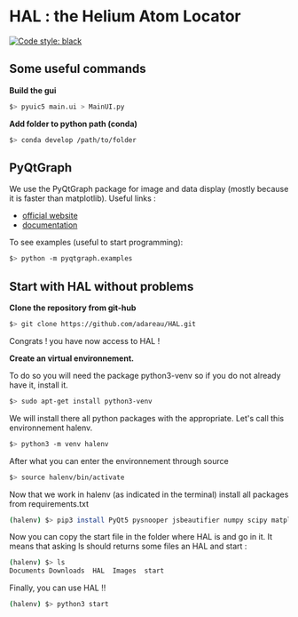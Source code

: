 # HAL : the Helium Atom Locator

[![Code style: black](https://img.shields.io/badge/code%20style-black-000000.svg)](https://github.com/psf/black)

## Some useful commands

**Build the gui**

```bash
$> pyuic5 main.ui > MainUI.py
```

**Add folder to python path (conda)**

```bash
$> conda develop /path/to/folder
```

## PyQtGraph

We use the PyQtGraph package for image and data display (mostly because it is faster than matplotlib). Useful links :

* [official website](http://www.pyqtgraph.org/)
* [documentation](https://pyqtgraph.readthedocs.io/en/latest/)

To see examples (useful to start programming):

```bash
$> python -m pyqtgraph.examples
```

## Start with HAL without problems

**Clone the repository from git-hub**

```bash
$> git clone https://github.com/adareau/HAL.git
```


Congrats ! you have now access to HAL !

**Create an virtual environnement.**

To do so you will need the package python3-venv so if you do not already have it, install it. 

```bash
$> sudo apt-get install python3-venv
```

We will install  there all python packages with the appropriate. Let's call this environnement halenv.

```bash
$> python3 -m venv halenv
```

After what you can enter the environnement through source

```bash
$> source halenv/bin/activate
```

Now that we work in halenv (as indicated in the terminal) install all packages from requirements.txt

```bash
(halenv) $> pip3 install PyQt5 pysnooper jsbeautifier numpy scipy matplotlib opencv-python pyqtgraph pyautogui opencv-python-headless
```

Now you can copy the start file in the folder where HAL is and go in it. It means that asking ls should returns some files an HAL and start : 

```bash
(halenv) $> ls
Documents Downloads  HAL  Images  start  
```

Finally, you can use HAL !!

```bash
(halenv) $> python3 start
```

